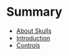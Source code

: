 # Summary

* [About Skulls](README.md)
* [Introduction](introduction.md)
* [Controls](controls.md)

